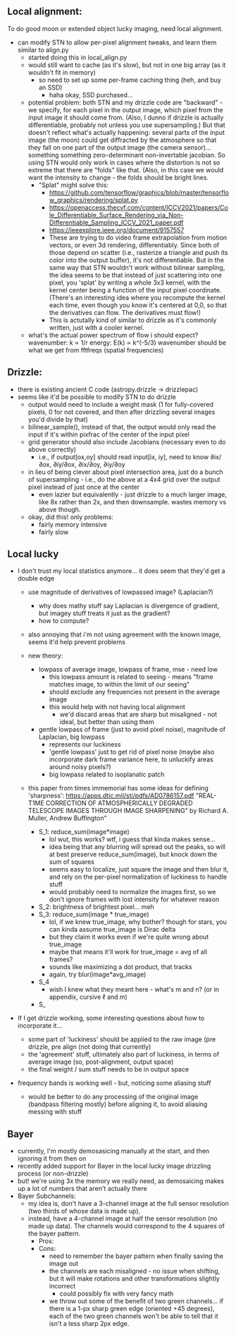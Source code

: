 ## Local alignment:
To do good moon or extended object lucky imaging, need local alignment.
- can modify STN to allow per-pixel alignment tweaks, and learn them similar to align.py
    - started doing this in local_align.py
    - would still want to cache (as it's slow), but not in one big array (as it wouldn't fit in memory)
        - so need to set up some per-frame caching thing (heh, and buy an SSD)
            - haha okay, SSD purchased...
    - potential problem: both STN and my drizzle code are "backward" - we specify, for each pixel in the output image, which pixel from the input image it should come from.  (Also, I dunno if drizzle is actually differentiable, probably not unless you use supersampling.)  But that doesn't reflect what's actually happening: several parts of the input image (the moon) could get diffracted by the atmosphere so that they fall on one part of the output image (the camera sensor)... something something zero-determinant non-invertable jacobian.  So using STN would only work in cases where the distortion is not so extreme that there are "folds" like that.  (Also, in this case we would want the intensity to change - the folds should be bright lines.
        - "Splat" might solve this:
            - https://github.com/tensorflow/graphics/blob/master/tensorflow_graphics/rendering/splat.py
            - https://openaccess.thecvf.com/content/ICCV2021/papers/Cole_Differentiable_Surface_Rendering_via_Non-Differentiable_Sampling_ICCV_2021_paper.pdf
            - https://ieeexplore.ieee.org/document/9157557
            - These are trying to do video frame extrapolation from motion vectors, or even 3d rendering, differentiably.  Since both of those depend on scatter (i.e., rasterize a triangle and push its color into the output buffer), it's not differentiable.  But in the same way that STN wouldn't work without bilinear sampling, the idea seems to be that instead of just scattering into one pixel, you 'splat' by writing a whole 3x3 kernel, with the kernel center being a function of the input pixel coordinate.  (There's an interesting idea where you recompute the kernel each time, even though you know it's centered at 0,0, so that the derivatives can flow.  The derivatives must flow!)
            - This is actutally kind of similar to drizzle as it's commonly written, just with a cooler kernel.
    - what's the actual power spectrum of flow i should expect?
        wavenumber: k ∝ 1/r
        energy: E(k) ∝ k^(-5/3)
        wavenumber should be what we get from fftfreqs (spatial frequencies)
        



## Drizzle:
- there is existing ancient C code (astropy.drizzle -> drizzlepac)
- seems like it'd be possible to modify STN to do drizzle
    - output would need to include a weight mask (1 for fully-covered pixels, 0 for not covered, and then after drizzling several images you'd divide by that)
    - bilinear_sample(), instead of that, the output would only read the input if it's within pixfrac of the center of the input pixel
    - grid generator should also include Jacobians (necessary even to do above correctly)
        - i.e., if output[ox,oy] should read input[ix, iy], need to know ∂ix/∂ox, ∂iy/∂ox, ∂ix/∂oy, ∂iy/∂oy
    - in lieu of being clever about pixel intersection area, just do a bunch of supersampling - i.e., do the above at a 4x4 grid over the output pixel instead of just once at the center
        - even lazier but equivalently - just drizzle to a much larger image, like 8x rather than 2x, and then downsample.  wastes memory vs above though.
    - okay, did this!  only problems:
        - fairly memory intensive
        - fairly slow

## Local lucky
- I don't trust my local statistics anymore...  it does seem that they'd get a double edge
    - use magnitude of derivatives of lowpassed image?  (Laplacian?)
        - why does mathy stuff say Laplacian is divergence of gradient, but imagey stuff treats it just as the gradient?
        - how to compute?
    - also annoying that i'm not using agreement with the known image, seems it'd help prevent problems
    - new theory:
        - lowpass of average image, lowpass of frame, mse - need low
            - this lowpass amount is related to seeing - means "frame matches image, to within the limit of our seeing"
            - should exclude any frequencies not present in the average image
            - this would help with not having local alignment
                - we'd discard areas that are sharp but misaligned - not ideal, but better than using them
        - gentle lowpass of frame (just to avoid pixel noise), magnitude of Laplacian, big lowpass
            - represents our luckiness
            - 'gentle lowpass' just to get rid of pixel noise (maybe also incorporate dark frame variance here, to unluckify areas around noisy pixels?)
            - big lowpass related to isoplanatic patch
    - this paper from times immemorial has some ideas for defining 'sharpness': https://apps.dtic.mil/sti/pdfs/AD0786157.pdf "REAL-T1ME CORRECTION OF ATMOSPHERICALLY DEGRADED TELESCOPE IMAGES THROUGH IMAGE SHARPENING" by Richard A. Muller, Andrew Buffington"

        - S_1:  reduce_sum(image*image)
            - lol wut, this works?  wtf, i guess that kinda makes sense...
            - idea being that any blurring will spread out the peaks, so will at best preserve reduce_sum(image), but knock down the sum of squares
            - seems easy to localize, just square the image and then blur it, and rely on the per-pixel normalization of luckiness to handle stuff
            - would probably need to normalize the images first, so we don't ignore frames with lost intensity for whatever reason
        - S_2: brightness of brightest pixel... meh
        - S_3: reduce_sum(image * true_image)
            - lol, if we knew true_image, why bother? though for stars, you can kinda assume true_image is Dirac delta
            - but they claim it works even if we're quite wrong about true_image
            - maybe that means it'll work for true_image = avg of all frames?
            - sounds like maximizing a dot product, that tracks
            - again, try blur(image*avg_image)
        - S_4
            - wish I knew what they meant here - what's m and n?  (or in appendix, cursive ℓ and m)
        - S_
- If I get drizzle working, some interesting questions about how to incorporate it...
    - some part of 'luckiness' should be applied to the raw image (pre drizzle, pre align (not doing that currently)
    - the 'agreement' stuff, ultimately also part of luckiness, in terms of average image (so, post-alignment, output space)
    - the final weight / sum stuff needs to be in output space

- frequency bands is working well - but, noticing some aliasing stuff
    - would be better to do any processing of the original image (bandpass filtering mostly) before aligning it, to avoid aliasing messing with stuff

## Bayer
- currently, I'm mostly demosasicing manually at the start, and then ignoring it from then on
- recently added support for Bayer in the local lucky image drizzling process (or non-drizzle)
- but!  we're using 3x the memory we really need, as demosaicing makes up a lot of numbers that aren't actually there
- Bayer Subchannels:
    - my idea is, don't have a 3-channel image at the full sensor resolution (two thirds of whose data is made up),
    - instead, have a 4-channel image at half the sensor resolution (no made up data).  The channels would correspond to the 4 squares of the bayer pattern.
        - Pros:
        - Cons:
            - need to remember the bayer pattern when finally saving the image out
            - the channels are each misaligned - no issue when shifting, but it will make rotations and other transformations slightly incorrect
                - could possibly fix with very fancy math
            - we throw out some of the benefit of two green channels... if there is a 1-px sharp green edge (oriented +45 degrees), each of the two green
            channels won't be able to tell that it isn't a less sharp 2px edge.